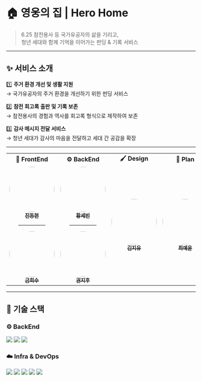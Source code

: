 # 🏠 영웅의 집 | Hero Home

> 6.25 참전용사 등 국가유공자의 삶을 기리고,  
> 청년 세대와 함께 기억을 이어가는 펀딩 & 기록 서비스  

---

## ✨ 서비스 소개

1️⃣ **주거 환경 개선 및 생활 지원**  
→ 국가유공자의 주거 환경을 개선하기 위한 펀딩 서비스  

2️⃣ **참전 회고록 출판 및 기록 보존**  
→ 참전용사의 경험과 역사를 회고록 형식으로 제작하여 보존  

3️⃣ **감사 메시지 전달 서비스**  
→ 청년 세대가 감사의 마음을 전달하고 세대 간 공감을 확장  

---

<table border=0>
    <tr align=center>
        <td><b>🎨 FrontEnd</b></td>
        <td><b>⚙️ BackEnd</b></td>
        <td><b>🖌️ Design</b></td>
        <td><b>📝 Plan</b></td>
    </tr>
    <tr align=center>
        <!-- FrontEnd -->
        <td>
            <a href="https://github.com/JinVibe">
                <img src="https://github.com/JinVibe.png" width="120px;" style="border-radius:50%;" alt=""/><br>
                <sub><b>진동현</b></sub>
            </a>
            <hr width="60%">
            <a href="https://github.com/kumheesoo">
                <img src="https://github.com/kumheesoo.png" width="120px;" style="border-radius:50%;" alt=""/><br>
                <sub><b>금희수</b></sub>
            </a>
        </td>
        <!-- BackEnd -->
        <td>
            <a href="https://github.com/Hwang-sebin">
                <img src="https://github.com/Hwang-sebin.png" width="120px;" style="border-radius:50%;" alt=""/><br>
                <sub><b>황세빈</b></sub>
            </a>
            <hr width="60%">
            <a href="https://github.com/jihoo2002">
                <img src="https://github.com/jihoo2002.png" width="120px;" style="border-radius:50%;" alt=""/><br>
                <sub><b>권지후</b></sub>
            </a>
        </td>
        <!-- Design -->
        <td>
            <a href="https://github.com/jiyucat">
                <img src="https://github.com/jiyucat.png" width="120px;" style="border-radius:50%;" alt=""/><br>
                <sub><b>김지유</b></sub>
            </a>
        </td>
        <!-- Plan -->
        <td>
            <a href="https://github.com/yunn1215">
                <img src="https://github.com/yunn1215.png" width="120px;" style="border-radius:50%;" alt=""/><br>
                <sub><b>최예윤</b></sub>
            </a>
        </td>
    </tr>
</table>

---

## 🚀 기술 스택

### ⚙️ BackEnd
<p>
  <img src="https://img.shields.io/badge/Spring%20Boot-6DB33F?style=for-the-badge&logo=springboot&logoColor=white"/>
  <img src="https://img.shields.io/badge/JPA-59666C?style=for-the-badge&logo=hibernate&logoColor=white"/>
  <img src="https://img.shields.io/badge/MySQL-4479A1?style=for-the-badge&logo=mysql&logoColor=white"/>
</p>

### ☁️ Infra & DevOps
<p>
  <img src="https://img.shields.io/badge/AWS%20EC2-FF9900?style=for-the-badge&logo=amazonec2&logoColor=white"/>
  <img src="https://img.shields.io/badge/AWS%20RDS-527FFF?style=for-the-badge&logo=amazonrds&logoColor=white"/>
  <img src="https://img.shields.io/badge/AWS%20ECR-FF9900?style=for-the-badge&logo=amazonaws&logoColor=white"/>
  <img src="https://img.shields.io/badge/Docker-2496ED?style=for-the-badge&logo=docker&logoColor=white"/>
  <img src="https://img.shields.io/badge/GitHub%20Actions-2088FF?style=for-the-badge&logo=githubactions&logoColor=white"/>
</p>


